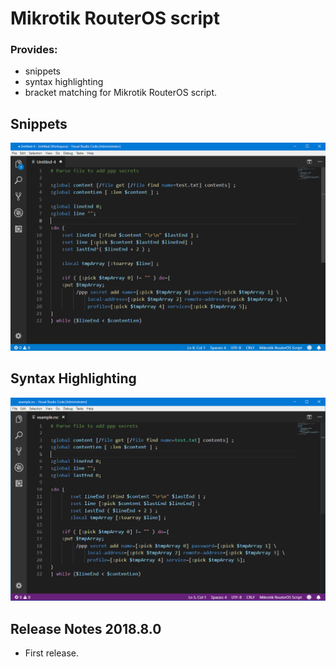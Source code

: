 # Mikrotik RouterOS script

### Provides:
- snippets
- syntax highlighting
- bracket matching for Mikrotik RouterOS script.

## Snippets

![Snippets](./images/example.gif)

## Syntax Highlighting

![Syntax](./images/example.png)

## Release Notes 2018.8.0
- First release.